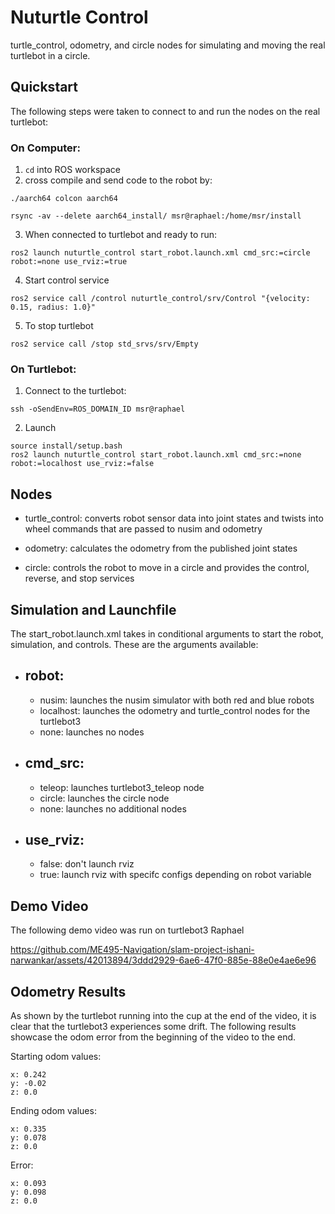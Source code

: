 # Nuturtle Control
turtle_control, odometry, and circle nodes for simulating and moving the real turtlebot in a circle.

## Quickstart
The following steps were taken to connect to and run the nodes on the real turtlebot:

### On Computer:
1. `cd` into ROS workspace
2. cross compile and send code to the robot by: 
```
./aarch64 colcon aarch64

rsync -av --delete aarch64_install/ msr@raphael:/home/msr/install
```
3. When connected to turtlebot and ready to run:
```
ros2 launch nuturtle_control start_robot.launch.xml cmd_src:=circle robot:=none use_rviz:=true
```
4. Start control service
```
ros2 service call /control nuturtle_control/srv/Control "{velocity: 0.15, radius: 1.0}"
```
5. To stop turtlebot
```
ros2 service call /stop std_srvs/srv/Empty
```
### On Turtlebot:
1. Connect to the turtlebot:
```
ssh -oSendEnv=ROS_DOMAIN_ID msr@raphael
```
2. Launch
```
source install/setup.bash
ros2 launch nuturtle_control start_robot.launch.xml cmd_src:=none robot:=localhost use_rviz:=false
```

## Nodes
- turtle_control: converts robot sensor data into joint states and twists into wheel commands that are passed to nusim and odometry

- odometry: calculates the odometry from the published joint states

- circle: controls the robot to move in a circle and provides the control, reverse, and stop services

## Simulation and Launchfile
The start_robot.launch.xml takes in conditional arguments to start the robot, simulation, and controls. These are the arguments available:

- robot: 
    - 
    - nusim: launches the nusim simulator with both red and blue robots
    - localhost: launches the odometry and turtle_control nodes for the turtlebot3
    - none: launches no nodes

- cmd_src:
    -
    - teleop: launches turtlebot3_teleop node
    - circle: launches the circle node
    - none: launches no additional nodes

- use_rviz:
    -
    - false: don't launch rviz
    - true: launch rviz with specifc configs depending on robot variable


## Demo Video
The following demo video was run on turtlebot3 Raphael


https://github.com/ME495-Navigation/slam-project-ishani-narwankar/assets/42013894/3ddd2929-6ae6-47f0-885e-88e0e4ae6e96


## Odometry Results
As shown by the turtlebot running into the cup at the end of the video, it is clear that the turtlebot3 experiences some drift. The following results showcase the odom error from the beginning of the video to the end.

Starting odom values:
```
x: 0.242
y: -0.02
z: 0.0
```

Ending odom values:
```
x: 0.335
y: 0.078
z: 0.0
```
Error:
```
x: 0.093
y: 0.098
z: 0.0
```
